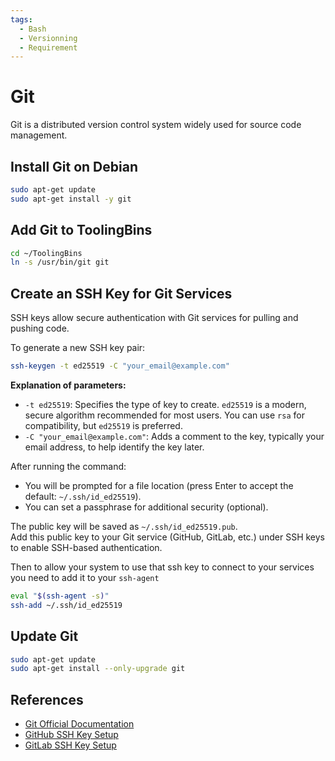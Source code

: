 ```yaml
---
tags:
  - Bash
  - Versionning
  - Requirement
---
```

# Git

Git is a distributed version control system widely used for source code management.

## Install Git on Debian

```bash title="Install Git"
sudo apt-get update
sudo apt-get install -y git
```

## Add Git to ToolingBins

```bash title="Symlink git"
cd ~/ToolingBins
ln -s /usr/bin/git git
```

## Create an SSH Key for Git Services

SSH keys allow secure authentication with Git services for pulling and pushing code.

To generate a new SSH key pair:

```bash title="Generate SSH key"
ssh-keygen -t ed25519 -C "your_email@example.com"
```

**Explanation of parameters:**
- `-t ed25519`: Specifies the type of key to create. `ed25519` is a modern, secure algorithm recommended for most users. You can use `rsa` for compatibility, but `ed25519` is preferred.
- `-C "your_email@example.com"`: Adds a comment to the key, typically your email address, to help identify the key later.

After running the command:
- You will be prompted for a file location (press Enter to accept the default: `~/.ssh/id_ed25519`).
- You can set a passphrase for additional security (optional).

The public key will be saved as `~/.ssh/id_ed25519.pub`.  
Add this public key to your Git service (GitHub, GitLab, etc.) under SSH keys to enable SSH-based authentication.

Then to allow your system to use that ssh key to connect to your services you need to add it to your `ssh-agent`

```bash title="Add SSH key to ssh-agent"
eval "$(ssh-agent -s)"
ssh-add ~/.ssh/id_ed25519
```

## Update Git

```bash title="Update Git"
sudo apt-get update
sudo apt-get install --only-upgrade git
```

## References

- [Git Official Documentation](https://git-scm.com/doc)
- [GitHub SSH Key Setup](https://docs.github.com/en/authentication/connecting-to-github-with-ssh)
- [GitLab SSH Key Setup](https://docs.gitlab.com/ee/ssh/)
